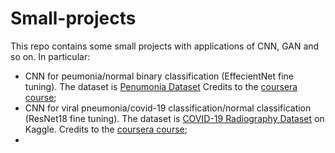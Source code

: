 # Small-projects

This repo contains some small projects with applications of CNN, GAN and so on. In particular:
- CNN for peumonia/normal binary classification (EffecientNet fine tuning). The dataset is [Penumonia Dataset](https://www.kaggle.com/paultimothymooney/chest-xray-pneumonia) Credits to the [coursera course](https://www.coursera.org/projects/pneumonia-classification-using-pytorch);
- CNN for viral pneumonia/covid-19 classification/normal classification (ResNet18 fine tuning). The dataset is [COVID-19 Radiography Dataset](https://www.kaggle.com/tawsifurrahman/covid19-radiography-database) on Kaggle. Credits to the [coursera course](https://www.coursera.org/projects/covid-19-detection-x-ray);
- 

